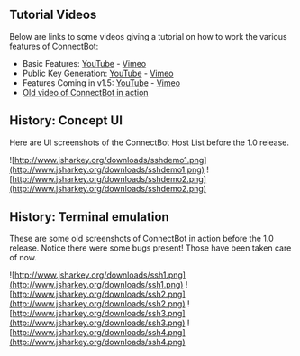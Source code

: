 ## Tutorial Videos ##

Below are links to some videos giving a tutorial on how to work the various features of ConnectBot:

  * Basic Features: [YouTube](http://www.youtube.com/watch?v=3mPNL3dBsns) - [Vimeo](http://www.vimeo.com/5026053)
  * Public Key Generation: [YouTube](http://www.youtube.com/watch?v=i0wBmC-5Vu0) - [Vimeo](http://www.vimeo.com/5063990)
  * Features Coming in v1.5: [YouTube](http://www.youtube.com/watch?v=T7eN93eb6D4) - [Vimeo](http://www.vimeo.com/5026015)
  * [Old video of ConnectBot in action](http://www.jsharkey.org/downloads/ssh.html)


## History: Concept UI ##

Here are UI screenshots of the ConnectBot Host List before the 1.0 release.

![http://www.jsharkey.org/downloads/sshdemo1.png](http://www.jsharkey.org/downloads/sshdemo1.png)
![http://www.jsharkey.org/downloads/sshdemo2.png](http://www.jsharkey.org/downloads/sshdemo2.png)


## History: Terminal emulation ##

These are some old screenshots of ConnectBot in action before the 1.0 release. Notice there were some bugs present! Those have been taken care of now.

![http://www.jsharkey.org/downloads/ssh1.png](http://www.jsharkey.org/downloads/ssh1.png)
![http://www.jsharkey.org/downloads/ssh2.png](http://www.jsharkey.org/downloads/ssh2.png)
![http://www.jsharkey.org/downloads/ssh3.png](http://www.jsharkey.org/downloads/ssh3.png)
![http://www.jsharkey.org/downloads/ssh4.png](http://www.jsharkey.org/downloads/ssh4.png)